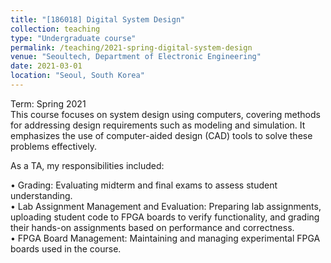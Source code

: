 ```yaml
---
title: "[186018] Digital System Design"
collection: teaching
type: "Undergraduate course"
permalink: /teaching/2021-spring-digital-system-design
venue: "Seoultech, Department of Electronic Engineering"
date: 2021-03-01
location: "Seoul, South Korea"
---
```

Term: Spring 2021  
This course focuses on system design using computers, covering methods for addressing design requirements such as modeling and simulation. It emphasizes the use of computer-aided design (CAD) tools to solve these problems effectively.  

As a TA, my responsibilities included:

• Grading: Evaluating midterm and final exams to assess student understanding.  
• Lab Assignment Management and Evaluation: Preparing lab assignments, uploading student code to FPGA boards to verify functionality, and grading their hands-on assignments based on performance and correctness.  
• FPGA Board Management: Maintaining and managing experimental FPGA boards used in the course.  
